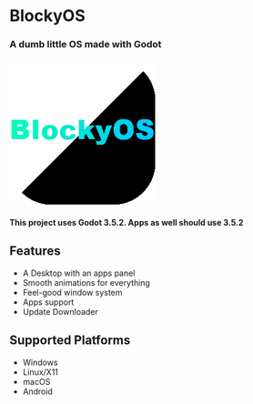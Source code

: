 # BlockyOS
### A dumb little OS made with Godot
![BlockyOS Icon](resources/icons/BlockyOS.png)

#### This project uses Godot 3.5.2. Apps as well should use 3.5.2

## Features
* A Desktop with an apps panel
* Smooth animations for everything
* Feel-good window system
* Apps support
* Update Downloader

## Supported Platforms
* Windows
* Linux/X11
* macOS
* Android
